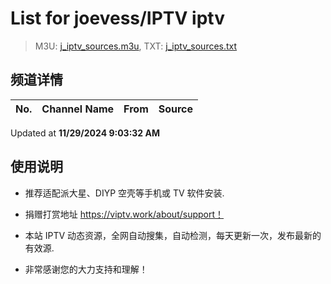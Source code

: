 # List for **joevess/IPTV iptv**

> M3U: [j_iptv_sources.m3u](./j_iptv_sources.m3u ), TXT: [j_iptv_sources.txt](./txt/j_iptv_sources.txt )

## 频道详情

| No. | Channel Name | From | Source |
| --- | ------------ | ---- | ------ |


Updated at **11/29/2024 9:03:32 AM**

## 使用说明

- 推荐适配派大星、DIYP 空壳等手机或 TV 软件安装.

- 捐赠打赏地址 <https://viptv.work/about/support！>

- 本站 IPTV 动态资源，全网自动搜集，自动检测，每天更新一次，发布最新的有效源.

- 非常感谢您的大力支持和理解！
